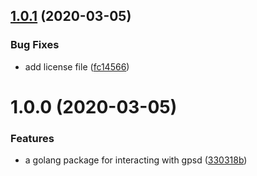 ## [1.0.1](https://github.com/rickbassham/gpsd/compare/v1.0.0...v1.0.1) (2020-03-05)


### Bug Fixes

* add license file ([fc14566](https://github.com/rickbassham/gpsd/commit/fc14566bb1ca15e865c0347f4cc715c6baa335b8))

# 1.0.0 (2020-03-05)


### Features

* a golang package for interacting with gpsd ([330318b](https://github.com/rickbassham/gpsd/commit/330318bfc1c25ce2e6cb6b883effcf308d8f418e))
